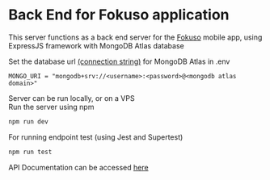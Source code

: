 # Back End for Fokuso application

This server functions as a back end server for the [Fokuso](https://github.com/Baldur-Fox-Fokuso/FE-Fokuso) mobile app, using ExpressJS framework with MongoDB Atlas database

Set the database url [(connection string)](https://www.mongodb.com/basics/mongodb-connection-string) for MongoDB Atlas in .env

```env
MONGO_URI = "mongodb+srv://<username>:<password>@<mongodb atlas domain>"
```

Server can be run locally, or on a VPS  
Run the server using npm

```sh
npm run dev
```

For running endpoint test (using Jest and Supertest)

```sh
npm run test
```

API Documentation can be accessed [here](apidocs.md)
